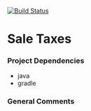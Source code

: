 [![Build Status](https://travis-ci.org/rporrini/sale-taxes.svg?branch=master)](https://travis-ci.org/rporrini/sale-taxes)

# Sale Taxes

### Project Dependencies

* java
* gradle

### General Comments


